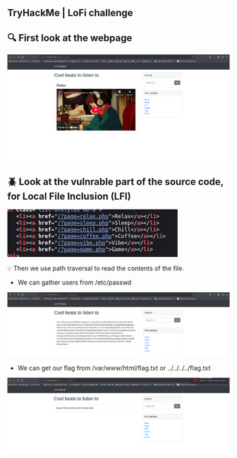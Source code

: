 ## TryHackMe | LoFi challenge

## 🔍 First look at the webpage

![Alt text for the image](webpage.png)

## 🪲 Look at the vulnrable part of the source code, for Local File Inclusion (LFI) 

![Alt text for the image](vuln.png)

💡 Then we use path traversal to read the contents of the file.
    
-  We can gather users from /etc/passwd

![Alt text for the image](etc.png)

-  We can get our flag from /var/www/html/flag.txt or ../../../../flag.txt

![Alt text for the image](flag.png)
